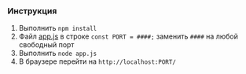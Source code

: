 ### Инструкция

1. Выполнить `npm install`
2. Файл [app.js](app.js) в строке `const PORT = ####;` заменить `####` на любой свободный порт
3. Выполнить `node app.js`
4. В браузере перейти на `http://localhost:PORT/`